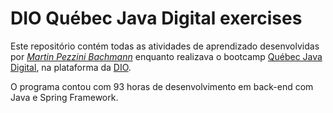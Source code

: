 # DIO Québec Java Digital exercises

Este repositório contém todas as atividades de aprendizado desenvolvidas por _[Martin Pezzini Bachmann](https://www.linkedin.com/in/martin-pezzini-bachmann/)_ enquanto realizava o bootcamp [Québec Java Digital](https://web.dio.me/track/d4a8a79e-3f08-402c-a5dd-d7cfec1b0447), na plataforma da [DIO](https://web.dio.me/home).

O programa contou com 93 horas de desenvolvimento em back-end com Java e Spring Framework.
